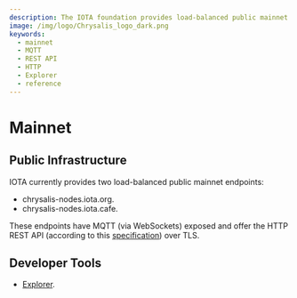 ```yaml
---
description: The IOTA foundation provides load-balanced public mainnet endpoints where MQTT and the HTTP REST API are enabled.
image: /img/logo/Chrysalis_logo_dark.png
keywords:
  - mainnet
  - MQTT
  - REST API
  - HTTP
  - Explorer
  - reference
---
```


# Mainnet

## Public Infrastructure

IOTA currently provides two load-balanced public mainnet endpoints:

- chrysalis-nodes.iota.org.
- chrysalis-nodes.iota.cafe.

These endpoints have MQTT (via WebSockets) exposed and offer the HTTP REST API (according to this [specification](https://editor.swagger.io/?url=https://raw.githubusercontent.com/rufsam/protocol-rfcs/master/text/0026-rest-api/0026-rest-api.yaml))
over TLS.

## Developer Tools

- [Explorer](https://explorer.iota.org/mainnet).
